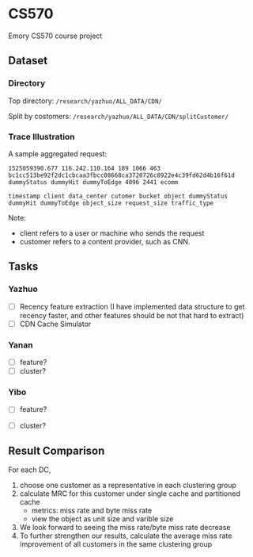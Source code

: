 # CS570
Emory CS570 course project

## Dataset
### Directory
Top directory: `/research/yazhuo/ALL_DATA/CDN/`

Split by costomers: `/research/yazhuo/ALL_DATA/CDN/splitCustomer/`

### Trace Illustration
A sample aggregated request:

`1525059390.677 116.242.110.164 189 1066 463 bc1cc513be92f2dc1cbcaa3fbcc08668ca3720726c8922e4c39fd62d4b16f61d dummyStatus dummyHit dummyToEdge 4096 2441 ecomm`

`timestamp client data_center cutomer bucket object dummyStatus dummyHit dummyToEdge object_size request_size traffic_type`

Note: 
- client refers to a user or machine who sends the request
- customer refers to a content provider, such as CNN.

## Tasks
### Yazhuo
- [ ] Recency feature extraction (I have implemented data structure to get recency faster, and other features should be not that hard to extract)
- [ ] CDN Cache Simulator

### Yanan
- [ ] feature?
- [ ] cluster?

### Yibo
- [ ] feature?
- [ ] cluster?


## Result Comparison

For each DC,
1. choose one customer as a representative in each clustering group
2. calculate MRC for this customer under single cache and partitioned cache
    - metrics: miss rate and byte miss rate
    - view the object as unit size and varible size
3. We look forward to seeing the miss rate/byte miss rate decrease
4. To further strengthen our results, calculate the average miss rate improvement of all customers in the same clustering group